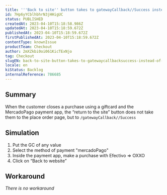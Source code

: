 ```yaml
---
title: '''Back to site'' button takes to gatewayCallback//Success instead of placeOrder page'
id: 7Hp6yYCblhbhrN3jHHigUC
status: PUBLISHED
createdAt: 2023-04-10T15:18:58.986Z
updatedAt: 2023-04-10T15:18:59.672Z
publishedAt: 2023-04-10T15:18:59.672Z
firstPublishedAt: 2023-04-10T15:18:59.672Z
contentType: knownIssue
productTeam: Checkout
author: 2mXZkbi0oi061KicTExNjo
tag: Checkout
slugEN: back-to-site-button-takes-to-gatewaycallbacksuccess-instead-of-placeorder-page
locale: en
kiStatus: Backlog
internalReference: 786685
---
```


## Summary


When the customer closes a purchase using a giftcard and the MercadoPago payment app, the “return to the site” button does not take them to the place order page, but to `/gatewayCallback//Success`


##

## Simulation



1. Put the GC of any value
2. Select the method of payment "mercadoPago"
3. Inside the payment app, make a purchase with Efectivo => OXXO
4. Click on “Back to website”


##

## Workaround


_There is no workaround_




